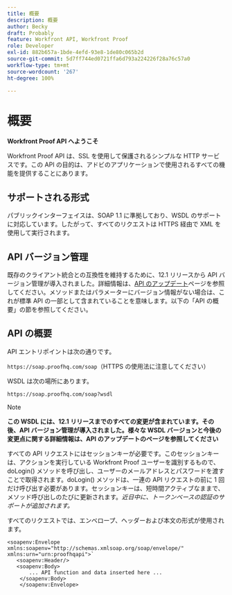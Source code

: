 ```yaml
---
title: 概要
description: 概要
author: Becky
draft: Probably
feature: Workfront API, Workfront Proof
role: Developer
exl-id: 882b657a-1bde-4efd-93e8-1de80c065b2d
source-git-commit: 5d7ff744ed0721ffa6d793a224226f28a76c57a0
workflow-type: tm+mt
source-wordcount: '267'
ht-degree: 100%

---
```


# 概要

**Workfront Proof API へようこそ**

Workfront Proof API は、SSL を使用して保護されるシンプルな HTTP サービスです。この API の目的は、アドビのアプリケーションで使用されるすべての機能を提供することにあります。

## サポートされる形式

パブリックインターフェイスは、SOAP 1.1 に準拠しており、WSDL のサポートに対応しています。したがって、すべてのリクエストは HTTPS 経由で XML を使用して実行されます。

## API バージョン管理

既存のクライアント統合との互換性を維持するために、12.1 リリースから API バージョン管理が導入されました。詳細情報は、[API のアップデート](https://api.proofhq.com/new-updates.html)ページを参照してください。メソッドまたはパラメーターにバージョン情報がない場合は、これが標準 API の一部として含まれていることを意味します。以下の「API の概要」の節を参照してください。

## API の概要

API エントリポイントは次の通りです。

`https://soap.proofhq.com/soap`（HTTPS の使用法に注意してください）

WSDL は次の場所にあります。

`https://soap.proofhq.com/soap?wsdl`

>[!NOTE]
>
>**この WSDL には、12.1 リリースまでのすべての変更が含まれています。その後、API バージョン管理が導入されました。様々な WSDL バージョンと今後の変更点に関する詳細情報は、API のアップデートのページを参照してください**

すべての API リクエストにはセッションキーが必要です。このセッションキーは、アクションを実行している Workfront Proof ユーザーを識別するもので、doLogin() メソッドを呼び出し、ユーザーのメールアドレスとパスワードを渡すことで取得されます。doLogin() メソッドは、一連の API リクエストの前に 1 回だけ呼び出す必要があります。セッションキーは、短時間アクティブなままで、メソッド呼び出しのたびに更新されます。*近日中に、トークンベースの認証のサポートが追加されます。*

すべてのリクエストでは、エンベロープ、ヘッダーおよび本文の形式が使用されます。

```
<soapenv:Envelope xmlns:soapenv="http://schemas.xmlsoap.org/soap/envelope/" xmlns:urn="urn:proofhqapi">`
   <soapenv:Header/>
   <soapenv:Body>
       ... API function and data inserted here ...
    </soapenv:Body>
    </soapenv:Envelope>
```

